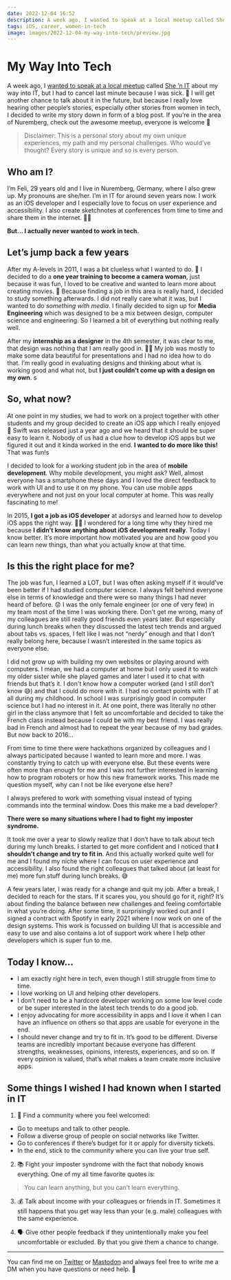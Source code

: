 ```yaml
---
date: 2022-12-04 16:52
description: A week ago, I wanted to speak at a local meetup called She ’n IT about my way into IT, but I had to cancel last minute because I was sick. 🤧 I will get another chance to talk about it in the future, but because I really love hearing other people’s stories, especially other stories from women in tech, I decided to write my story down in form of a blog post.
tags: iOS, career, women-in-tech
image: images/2022-12-04-my-way-into-tech/preview.jpg
---
```

# My Way Into Tech

A week ago, I [wanted to speak at a local meetup](https://twitter.com/felibe444/status/1593587292089847809?s=20&t=7ax0atomYc30Tgb8EWKxkg) called [She ’n IT](https://www.meetup.com/de-DE/she-n-it-nuremberg/) about my way into IT, but I had to cancel last minute because I was sick. 🤧 I will get another chance to talk about it in the future, but because I really love hearing other people’s stories, especially other stories from women in tech, I decided to write my story down in form of a blog post. If you’re in the area of Nuremberg, check out the awesome meetup, everyone is welcome 🧡

> Disclaimer: This is a personal story about my own unique experiences, my path and my personal challenges. Who would’ve thought? Every story is unique and so is every person.

## Who am I?

I’m Feli, 29 years old and I live in Nuremberg, Germany, where I also grew up. My pronouns are she/her. I’m in IT for around seven years now. I work as an iOS developer and I especially love to focus on user experience and accessibility. I also create sketchnotes at conferences from time to time and share them in the internet. 💁‍♀️

**But... I actually never wanted to work in tech.**

## Let’s jump back a few years

After my A-levels in 2011, I was a bit clueless what I wanted to do. 🤔 I decided to do a **one year training to become a camera woman**, just because it was fun, I loved to be creative and wanted to learn more about creating movies. 🎥 Because finding a job in this area is really hard, I decided to study something afterwards. I did not really care what it was, but I wanted to do _something with media_. I finally decided to sign up for **Media Engineering** which was designed to be a mix between design, computer science and engineering. So I learned a bit of everything but nothing really well.

After my **internship as a designer** in the 4th semester, it was clear to me, that design was nothing that I am really good in. 👩‍🎨 My job was mostly to make some data beautiful for presentations and I had no idea how to do that. I’m really good in evaluating designs and thinking about what is working good and what not, but **I just couldn’t come up with a design on my own**.
s
## So, what now?

At one point in my studies, we had to work on a project together with other students and my group decided to create an iOS app which I really enjoyed 📱 Swift was released just a year ago and we heard that it should be super easy to learn it. Nobody of us had a clue how to develop iOS apps but we figured it out and it kinda worked in the end. **I wanted to do more like this!** That was fun!s

I decided to look for a working student job in the area of **mobile development**. Why mobile development, you might ask? Well, almost everyone has a smartphone these days and I loved the direct feedback to work with UI and to use it on my phone. You can use mobile apps everywhere and not just on your local computer at home. This was really fascinating to me!

In 2015, **I got a job as iOS developer** at adorsys and learned how to develop iOS apps the right way. 👩‍💻 I wondered for a long time why they hired me because **I didn’t know anything about iOS development really**. Today I know better. It’s more important how motivated you are and how good you can learn new things, than what you actually know at that time.

## Is this the right place for me?

The job was fun, I learned a LOT, but I was often asking myself if it would’ve been better if I had studied computer science. I always felt behind everyone else in terms of knowledge and there were so many things I had never heard of before. 😟 I was the only female engineer (or one of very few) in my team most of the time I was working there. Don’t get me wrong, many of my colleagues are still really good friends even years later. But especially during lunch breaks when they discussed the latest tech trends and argued about tabs vs. spaces, I felt like I was not “nerdy” enough and that I don’t really belong here, because I wasn’t interested in the same topics as everyone else.

I did not grow up with building my own websites or playing around with computers. I mean, we had a computer at home but I only used it to watch my older sister while she played games and later I used it to chat with friends but that’s it. I don't know how a computer worked (and I still don’t know 😅) and that I could do more with it. I had no contact points with IT at all during my childhood. In school I was surprisingly good in computer science but I had no interest in it. At one point, there was literally no other girl in the class anymore that I felt so uncomfortable and decided to take the French class instead because I could be with my best friend. I was really bad in French and almost had to repeat the year because of my bad grades. But now back to 2016...

From time to time there were hackathons organized by colleagues and I always participated because I wanted to learn more and more. I was constantly trying to catch up with everyone else. But these events were often more than enough for me and I was not further interested in learning how to program roboters or how this new framework works. This made me question myself, why can I not be like everyone else here?

I always prefered to work with something visual instead of typing commands into the terminal window. Does this make me a bad developer?

**There were so many situations where I had to fight my imposter syndrome.**

It took me over a year to slowly realize that I don’t have to talk about tech during my lunch breaks. I started to get more confident and I noticed that **I shouldn’t change and try to fit in**. And this actually worked quite well for me and I found my niche where I can focus on user experience and accessibility. I also found the right colleagues that talked about (at least for me) more fun stuff during lunch breaks. 😅

A few years later, I was ready for a change and quit my job. After a break, I decided to reach for the stars. If it scares you, you should go for it, right? It’s about finding the balance between new challenges and feeling comfortable in what you’re doing. After some time, it surprisingly worked out and I signed a contract with Spotify in early 2021 where I now work on one of the design systems. This work is focussed on building UI that is accessible and easy to use and also contains a lot of support work where I help other developers which is super fun to me.

## Today I know...

- I am exactly right here in tech, even though I still struggle from time to time.
- I love working on UI and helping other developers.
- I don’t need to be a hardcore developer working on some low level code or be super interested in the latest tech trends to do a good job.
- I enjoy advocating for more accessibility in apps and I love it when I can have an influence on others so that apps are usable for everyone in the end.
- I should never change and try to fit in. It’s good to be different. Diverse teams are incredibly important because everyone has different strengths, weaknesses, opinions, interests, experiences, and so on. If every opinion is valued, that’s what makes a team create more inclusive apps.

## Some things I wished I had known when I started in IT

1. 🤗 Find a community where you feel welcomed:
- Go to meetups and talk to other people.
- Follow a diverse group of people on social networks like Twitter.
- Go to conferences if there’s budget for it or apply for diversity tickets.
- In the end, stick to the community where you can live your true self.

2. 📚 Fight your imposter syndrome with the fact that nobody knows everything. One of my all time favorite quotes is: 

> You can learn anything, but you can’t learn everything.

3. 💰 Talk about income with your colleagues or friends in IT. Sometimes it still happens that you get way less than your (e.g. male) colleagues with the same experience.

4. 🗣️ Give other people feedback if they unintentionally make you feel uncomfortable or excluded. By that you give them a chance to change.

---

You can find me on [Twitter](https://twitter.com/felibe444) or [Mastodon](https://iosdev.space/@feli) and always feel free to write me a DM when you have questions or need help. 🧡
